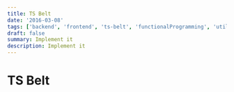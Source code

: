 ```yaml
---
title: TS Belt
date: '2016-03-08'
tags: ['backend', 'frontend', 'ts-belt', 'functionalProgramming', 'utilityFirst', 'typescript']
draft: false
summary: Implement it
description: Implement it
---
```


# TS Belt



